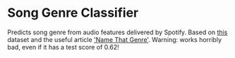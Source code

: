 # Song Genre Classifier
Predicts song genre from audio features delivered by Spotify. Based on [this](https://www.kaggle.com/grasslover/spotify-music-genre-list) dataset and the useful article ['Name That Genre'](https://towardsdatascience.com/music-genre-prediction-with-spotifys-audio-features-8a2c81f1a22e).
Warning: works horribly bad, even if it has a test score of 0.62!
